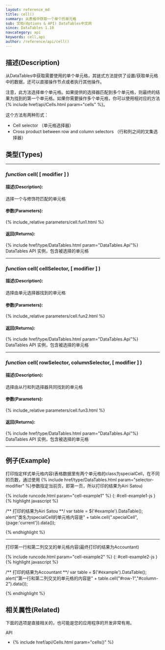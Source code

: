 ```yaml
---
layout: reference_md
title: cell()
summary: 从表格中获取一个单个的单元格
sub: 文档(Options & API) DataTables中文网
since: DataTables 1.10
navcategory: api
keywords: cell,api
author: /reference/api/cell()
---
```


## 描述(Description)

从DataTables中获取需要使用的单个单元格，其链式方法提供了设置/获取单元格中的数据，还可以直接操作节点或者执行其他操作。

注意，此方法选择单个单元格。如果提供的选择器匹配到多个单元格，则最终的结果为找到的第一个单元格。如果你需要操作多个单元格，你可以使用相对应的方法{% include href/api/Cells.html param="cells" %}。

这个方法有两种形式：

- Cell selector （单元格选择器）
- Cross product between row and column selectors （行和列之间的叉集选择器）


## 类型(Types)
---

### _function_ **cell( [ modifier ] )**

#### 描述(Description):

选择一个与修饰符匹配的单元格

#### 参数(Parameters):
{% include_relative parameters/cell.fun1.html %}

#### 返回(Returns):
{% include href/type/DataTables.html param="DataTables.Api"%}
DataTables API 实例，包含被选择的单元格


---
    
### _function_ **cell( cellSelector, [ modifier ] )**   

#### 描述(Description):
选择由单元选择器找到的单元格
     
#### 参数(Parameters):
{% include_relative parameters/cell.fun2.html %}

#### 返回(Returns):
{% include href/type/DataTables.html param="DataTables.Api"%}
DataTables API 实例，包含被选择的单元格

---
    
### _function_ **cell( rowSelector, columnSelector, [ modifier ] )**   

#### 描述(Description):
选择由从行和列选择器共同找到的单元格
     
#### 参数(Parameters):
{% include_relative parameters/cell.fun3.html %}

#### 返回(Returns):
{% include href/type/DataTables.html param="DataTables.Api"%}
DataTables API 实例，包含被选择的单元格

--- 


## 例子(Example)


打印指定样式单元格内容(表格数据里有两个单元格的class为specialCell，在不同的页数，通过使用 {% include href/type/DataTables.html param="selector-modifier" %}参数指定当前页，即第一页，所以打印的结果为Airi Satou)

{% include runcode.html param="cell-example1" %}
{: #cell-example1-js }
{% highlight javascript %}

/**
打印的结果为Airi Satou
**/
var table = $('#example').DataTable();
alert("类名为specialCell的单元格内容是" + table.cell(".specialCell",{page:'current'}).data());

{% endhighlight %}


---


打印第一行和第二列交叉的单元格内容(最终打印的结果为Accountant)

{% include runcode.html param="cell-example2" %}
{: #cell-example2-js }
{% highlight javascript %}

/**
打印的结果为Accountant
**/
var table = $('#example').DataTable();
alert("第一行和第二列交叉的单元格的内容是" + table.cell("#row-1","#column-2").data());

{% endhighlight %}



## 相关属性(Related)
下面的选项是直接相关的，也可能是您的应用程序的开发非常有用。

API

- {% include href/api/Cells.html param="cells()" %}



